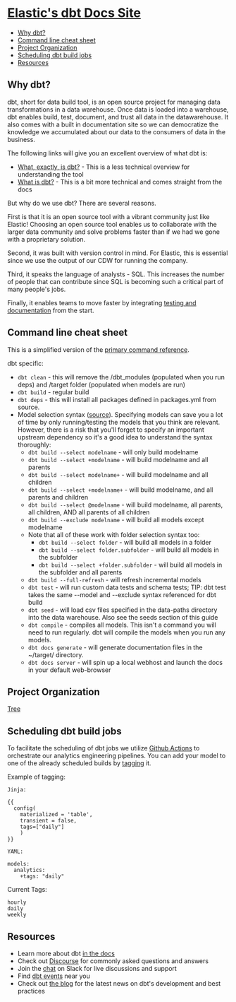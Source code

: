 # [Elastic's dbt Docs Site](https://elastic.github.io/dbt/)

- [Why dbt?](#why-dbt)
- [Command line cheat sheet](#command-line-cheat-sheet)
- [Project Organization](#project-organization)
- [Scheduling dbt build jobs](#scheduling-dbt-build-jobs)
- [Resources](#resources)

## Why dbt?

dbt, short for data build tool, is an open source project for managing data transformations in a data warehouse. Once data is loaded into a warehouse, dbt enables build, test, document, and trust all data in the datawarehouse. It also comes with a built in documentation site so we can democratize the knowledge we accumulated about our data to the consumers of data in the business.

The following links will give you an excellent overview of what dbt is:

- [What, exactly, is dbt?](https://blog.getdbt.com/what--exactly--is-dbt-/) - This is a less technical overview for understanding the tool
- [What is dbt?](https://docs.getdbt.com/docs/introduction) - This is a bit more technical and comes straight from the docs

But why do we use dbt? There are several reasons.

First is that it is an open source tool with a vibrant community just like Elastic! Choosing an open source tool enables us to collaborate with the larger data community and solve problems faster than if we had we gone with a proprietary solution.

Second, it was built with version control in mind. For Elastic, this is essential since we use the output of our CDW for running the company.

Third, it speaks the language of analysts - SQL. This increases the number of people that can contribute since SQL is becoming such a critical part of many people's jobs.

Finally, it enables teams to move faster by integrating [testing and documentation](https://docs.getdbt.com/docs/building-a-dbt-project/building-models/#testing-and-documenting-models) from the start.


## Command line cheat sheet

This is a simplified version of the [primary command reference](https://docs.getdbt.com/reference/dbt-commands/).

dbt specific:

- `dbt clean` - this will remove the /dbt_modules (populated when you run deps) and /target folder (populated when models are run)
- `dbt build` - regular build
- `dbt deps` - this will install all packages defined in packages.yml from source.
- Model selection syntax ([source](https://docs.getdbt.com/docs/model-selection-syntax)). Specifying models can save you a lot of time by only running/testing the models that you think are relevant. However, there is a risk that you'll forget to specify an important upstream dependency so it's a good idea to understand the syntax thoroughly:
    - `dbt build --select modelname` - will only build modelname
    - `dbt build --select +modelname` - will build modelname and all parents
    - `dbt build --select modelname+` - will build modelname and all children
    - `dbt build --select +modelname+` - will build modelname, and all parents and children
    - `dbt build --select @modelname` - will build modelname, all parents, all children, AND all parents of all children
    - `dbt build --exclude modelname` - will build all models except modelname
    - Note that all of these work with folder selection syntax too:
        - `dbt build --select folder` - will build all models in a folder
        - `dbt build --select folder.subfolder` - will build all models in the subfolder
        - `dbt build --select +folder.subfolder` - will build all models in the subfolder and all parents
    - `dbt build --full-refresh` - will refresh incremental models
    - `dbt test` - will run custom data tests and schema tests; TIP: dbt test takes the same --model and --exclude syntax referenced for dbt build
    - `dbt seed` - will load csv files specified in the data-paths directory into the data warehouse. Also see the seeds section of this guide
    - `dbt compile` - compiles all models. This isn't a command you will need to run regularly. dbt will compile the models when you run any models.
    - `dbt docs generate` - will generate documentation files in the ~/target/ directory.
    - `dbt docs server` -  will spin up a local webhost and launch the docs in your default web-browser

## Project Organization

[Tree](https://tree.nathanfriend.io/?s=(%27options!(%27f7cy4~fullP8h!false~trailingSlash4~rootDot4)~6(%276%27raw05lake%207d%20raw%7D%7Belastic-ent9prise-5-mgmtBstaging0staged%205B303%20tr7sform8ions%7DAmodels**marts%20*2fin7ce.*2hr.*2ga.%27)~v9sion!%271%27)*A2.0sem7tic%20lay9%7D0%20%7B2%20%203int9medi8e4!true5d8a6source!7an8at9erA%5CnB%7D*%01BA987654320.*)

## Scheduling dbt build jobs

To facilitate the scheduling of dbt jobs we utilize [Github Actions](https://docs.github.com/en/actions) to orchestrate our analytics engineering pipelines. You can add your model to one of the already scheduled builds by [tagging](https://docs.getdbt.com/reference/resource-configs/tags) it.

Example of tagging:
```
Jinja:

{{
  config(
    materialized = 'table',
	transient = false,
    tags=["daily"]
    )
}}
```

```
YAML:

models:
  analytics:
    +tags: "daily"
```

Current Tags:
```
hourly
daily
weekly
```

## Resources
- Learn more about dbt [in the docs](https://docs.getdbt.com/docs/introduction)
- Check out [Discourse](https://discourse.getdbt.com/) for commonly asked questions and answers
- Join the [chat](http://slack.getdbt.com/) on Slack for live discussions and support
- Find [dbt events](https://events.getdbt.com) near you
- Check out [the blog](https://blog.getdbt.com/) for the latest news on dbt's development and best practices
